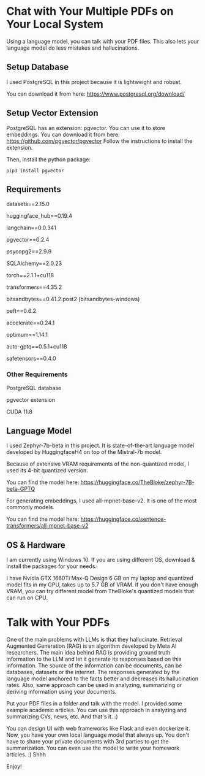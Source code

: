 # Chat with Your Multiple PDFs on Your Local System

Using a language model, you can talk with your PDF files. This also lets your language model
do less mistakes and hallucinations.

## Setup Database
I used PostgreSQL in this project because it is lightweight and robust.

You can download it from here: https://www.postgresql.org/download/

## Setup Vector Extension
PostgreSQL has an extension: pgvector. You can use it to store embeddings.
You can download it from here: https://github.com/pgvector/pgvector
Follow the instructions to install the extension.

Then, install the python package:

```
pip3 install pgvector
```

## Requirements
<p> datasets==2.15.0

<p> huggingface_hub==0.19.4

<p> langchain==0.0.341

<p> pgvector==0.2.4

<p> psycopg2==2.9.9

<p> SQLAlchemy==2.0.23

<p> torch==2.1.1+cu118

<p> transformers==4.35.2

<p> bitsandbytes==0.41.2.post2 (bitsandbytes-windows)

<p> peft==0.6.2

<p> accelerate==0.24.1

<p> optimum==1.14.1

<p> auto-gptq==0.5.1+cu118

<p> safetensors==0.4.0


### Other Requirements
<p> PostgreSQL database

<p> pgvector extension

<p> CUDA 11.8


## Language Model
I used Zephyr-7b-beta in this project. It is state-of-the-art language model
developed by HuggingfaceH4 on top of the Mistral-7b model.

Because of extensive VRAM requirements of the non-quantized model, I used its 4-bit
quantized version.

You can find the model here: https://huggingface.co/TheBloke/zephyr-7B-beta-GPTQ

For generating embeddings, I used all-mpnet-base-v2. It is one of the most commonly
models.

You can find the model here: https://huggingface.co/sentence-transformers/all-mpnet-base-v2


## OS & Hardware
I am currently using Windows 10. If you are using different OS, download & install
the packages for your needs.

I have Nvidia GTX 1660Ti Max-Q Design 6 GB on my laptop and quantized model fits in
my GPU, takes up to 5.7 GB of VRAM. If you don't have enough VRAM, you can try
different model from TheBloke's quantized models that can run on CPU.

# Talk with Your PDFs
One of the main problems with LLMs is that they hallucinate. Retrieval Augmented
Generation (RAG) is an algorithm developed by Meta AI researchers. The main idea
behind RAG is providing ground truth information to the LLM and let it generate
its responses based on this information. The source of the information can be
documents, can be databases, datasets or the internet. The responses generated
by the language model anchored to the facts better and decreases its hallucination
rates. Also, same approach can be used in analyzing, summarizing or deriving
information using your documents.

Put your PDF files in a folder and talk with the model. I provided some example
academic articles. You can use this approach in analyzing and summarizing CVs,
news, etc. And that's it. :)

You can design UI with web frameworks like Flask and even dockerize it. Now, you
have your own local language model that always up. You don't have to share your
private documents with 3rd parties to get the summarization. You can even use
the model to write your homework articles. :) Shhh

Enjoy!
